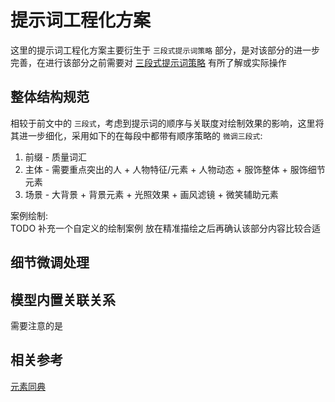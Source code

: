 # 提示词工程化方案
这里的提示词工程化方案主要衍生于 `三段式提示词策略` 部分，是对该部分的进一步完善，在进行该部分之前需要对 [三段式提示词策略](/docs/stable-diffusion/plus.三段式提示词策略.md) 有所了解或实际操作  

## 整体结构规范
相较于前文中的 `三段式`，考虑到提示词的顺序与关联度对绘制效果的影响，这里将其进一步细化，采用如下的在每段中都带有顺序策略的 `微调三段式`:  
1. 前缀 - 质量词汇  
1. 主体 - 需要重点突出的人 + 人物特征/元素 + 人物动态 + 服饰整体 + 服饰细节元素  
1. 场景 - 大背景 + 背景元素 + 光照效果 + 画风滤镜 + 微笑辅助元素  

案例绘制:  
TODO 补充一个自定义的绘制案例
放在精准描绘之后再确认该部分内容比较合适  

## 细节微调处理

## 模型内置关联关系
需要注意的是

## 相关参考
[元素同典](https://docs.qq.com/doc/DWFdSTHJtQWRzYk9k)  
